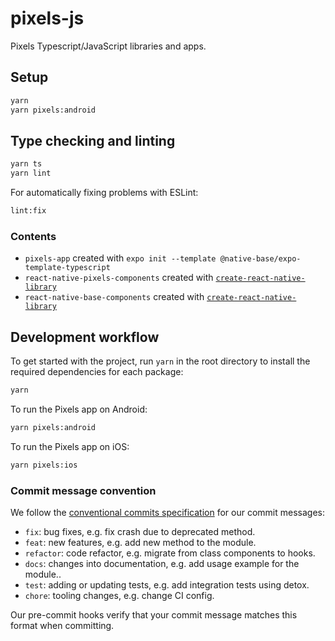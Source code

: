 # pixels-js
Pixels Typescript/JavaScript libraries and apps.

## Setup

```sh
yarn
yarn pixels:android
```

## Type checking and linting

```sh
yarn ts
yarn lint
```

For automatically fixing problems with ESLint:
```sh
lint:fix
```

### Contents

* `pixels-app` created with `expo init --template @native-base/expo-template-typescript`
* `react-native-pixels-components` created with [`create-react-native-library`](
    https://github.com/callstack/react-native-builder-bob
)
* `react-native-base-components` created with [`create-react-native-library`](
    https://github.com/callstack/react-native-builder-bob
)

## Development workflow

To get started with the project, run `yarn` in the root directory to install the required dependencies for each package:

```sh
yarn
```

To run the Pixels app on Android:

```sh
yarn pixels:android
```

To run the Pixels app on iOS:

```sh
yarn pixels:ios
```

### Commit message convention

We follow the [conventional commits specification](https://www.conventionalcommits.org/en) for our commit messages:

- `fix`: bug fixes, e.g. fix crash due to deprecated method.
- `feat`: new features, e.g. add new method to the module.
- `refactor`: code refactor, e.g. migrate from class components to hooks.
- `docs`: changes into documentation, e.g. add usage example for the module..
- `test`: adding or updating tests, e.g. add integration tests using detox.
- `chore`: tooling changes, e.g. change CI config.

Our pre-commit hooks verify that your commit message matches this format when committing.
